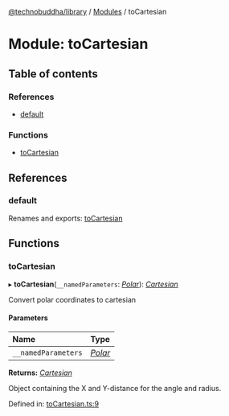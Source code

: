 [@technobuddha/library](../..) / [Modules](../Modules.md) / toCartesian

# Module: toCartesian

## Table of contents

### References

- [default](tocartesian.md#default)

### Functions

- [toCartesian](tocartesian.md#tocartesian)

## References

### default

Renames and exports: [toCartesian](tocartesian.md#tocartesian)

## Functions

### toCartesian

▸ **toCartesian**(`__namedParameters`: [*Polar*](coordinates.md#polar)): [*Cartesian*](coordinates.md#cartesian)

Convert polar coordinates to cartesian

#### Parameters

| Name | Type |
| :------ | :------ |
| `__namedParameters` | [*Polar*](coordinates.md#polar) |

**Returns:** [*Cartesian*](coordinates.md#cartesian)

Object containing the X and Y-distance for the angle and radius.

Defined in: [toCartesian.ts:9](../../src/toCartesian.ts#L9)
